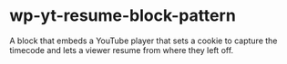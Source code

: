 # wp-yt-resume-block-pattern
A block that embeds a YouTube player that sets a cookie to capture the timecode and lets a viewer resume from where they left off.
